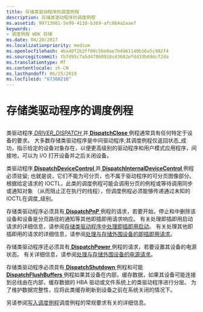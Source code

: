 ```yaml
---
title: 存储类驱动程序的调度例程
description: 存储类驱动程序的调度例程
ms.assetid: 99713661-5e99-4110-b369-afc084a2aaef
keywords:
- 调度例程 WDK 存储
ms.date: 04/20/2017
ms.localizationpriority: medium
ms.openlocfilehash: 4ba40f2b2ff09c5be8ae7b4961140b16a5c982f4
ms.sourcegitcommit: fb7d95c7a5d47860918cd3602efdd33b69dcf2da
ms.translationtype: MT
ms.contentlocale: zh-CN
ms.lasthandoff: 06/25/2019
ms.locfileid: "67368218"
---
```

# <a name="storage-class-drivers-dispatch-routines"></a>存储类驱动程序的调度例程


## <span id="ddk_storage_class_drivers_dispatch_routines_kg"></span><span id="DDK_STORAGE_CLASS_DRIVERS_DISPATCH_ROUTINES_KG"></span>


类驱动程序[ *DRIVER_DISPATCH* ](https://docs.microsoft.com/windows-hardware/drivers/ddi/content/wdm/nc-wdm-driver_dispatch)并[ **DispatchClose** ](https://docs.microsoft.com/windows-hardware/drivers/ddi/content/wdm/nc-wdm-driver_dispatch)例程通常具有任何特定于设备的要求。 大多数存储类驱动程序是中间驱动程序;其调度例程仅返回状态\_成功，指示给定的设备对象存在，以便更高级别的驱动程序和用户模式应用程序，间接地，可以为 I/O 打开设备并之后关闭设备。

类驱动程序[ **DispatchDeviceControl** ](https://docs.microsoft.com/windows-hardware/drivers/ddi/content/wdm/nc-wdm-driver_dispatch)并[ **DispatchInternalDeviceControl** ](https://docs.microsoft.com/windows-hardware/drivers/ddi/content/wdm/nc-wdm-driver_dispatch)例程必须驻留; 也就是说，它们不能为可分页，也不属于驱动程序的可分页图像部分。 根据给定请求的 IOCTL，此类的调度例程可能会调用分页的例程或等待调用同步或通知对象 （从而阻止正在执行的线程），但调度例程必须能够传递通过未知的 IOCTL在调度\_级别。

存储类驱动程序必须具有[ **DispatchPnP** ](https://docs.microsoft.com/windows-hardware/drivers/ddi/content/wdm/nc-wdm-driver_dispatch)例程的请求，若要开始，停止和中删除该设备和设备是分页路径的通知等其他即插即用请求响应。 有关处理即插即用启动请求的详细信息，请参阅[存储类驱动程序中处理即插即用启动](handling-pnp-start-in-a-storage-class-driver.md)。 有关处理其他即插即用的请求的详细信息，请参阅[处理与存储外围设备的即插即用请求](handling-pnp-requests-to-storage-peripherals.md)。

存储类驱动程序还必须具有[ **DispatchPower** ](https://docs.microsoft.com/windows-hardware/drivers/ddi/content/wdm/nc-wdm-driver_dispatch)例程的请求，若要设置其设备的电源状态。 有关详细信息，请参阅[处理与存储外围设备的电源请求](handling-power-requests-to-storage-peripherals.md)。

存储类驱动程序必须具有[ **DispatchShutdown** ](https://docs.microsoft.com/windows-hardware/drivers/ddi/content/wdm/nc-wdm-driver_dispatch)例程和可能[ **DispatchFlushBuffers** ](https://docs.microsoft.com/windows-hardware/drivers/ddi/content/wdm/nc-wdm-driver_dispatch)例程如果其设备在内部，缓存数据，如果其设备可能连接到总线由在内部，缓存数据的 HBA 驱动或文件系统上的类驱动程序进行分层。 为了维护数据完整性，应将此类缓存刷新到设备之前在系统关闭的情况下。

另请参阅[写入调度例程](https://docs.microsoft.com/windows-hardware/drivers/kernel/writing-dispatch-routines)调度例程的常规要求有关的详细信息。

 

 




